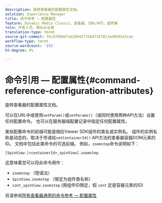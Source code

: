 ```yaml
---
description: 旋转查看器的配置属性文档。
solution: Experience Manager
title: 命令参考 — 配置属性
feature: Dynamic Media Classic，查看器，SDK/API，旋转集
role: 开发人员，商业从业者
translation-type: tm+mt
source-git-commit: f6c97606d7a4209427316d7367013ad9585a5cae
workflow-type: tm+mt
source-wordcount: '151'
ht-degree: 0%

---
```



# 命令引用 — 配置属性{#command-reference-configuration-attributes}

旋转查看器的配置属性文档。

可以在URL中或使用`setParam()`或`setParams()`（或同时使用两种API方法）设置任何配置命令。 也可以在服务器端配置记录中指定任何配置属性。

某些配置命令的前缀可能是相应Viewer SDK组件的类名或实例名。 组件的实例名称是动态的，取决于传递给`setContainerId()` API方法的查看器容器DOM元素的ID。 文档中包括此类命令的可选前缀。 例如，`zoomstep`命令说明如下：

`[SpinView.|<containerId>_spinView].zoomstep`

这意味着您可以将此命令用作：

* `zoomstep` （短语法）
* `SpinView.zoomstep` （限定为组件类名称）
* `cont_spinView.zoomstep` (用组件ID限定，假 `cont` 定是容器元素的ID)

另请参阅[所有查看器通用的命令参考 — 配置属性](../../../r-html5-viewer-20-cmdref-configattrib/r-html5-viewer-20-cmdref-configattrib.md#concept-850e0f2c49b949deb7cfbfd330d329bd)
